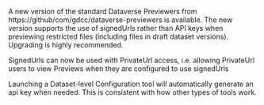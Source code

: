 A new version of the standard Dataverse Previewers from https://github/com/gdcc/dataverse-previewers is available. The new version supports the use of signedUrls rather than API keys when previewing restricted files (including files in draft dataset versions). Upgrading is highly recommended.

SignedUrls can now be used with PrivateUrl access, i.e. allowing PrivateUrl users to view Previews when they are configured to use signedUrls

Launching a Dataset-level Configuration tool will automatically generate an api key when needed. This is consistent with how other types of tools work.
